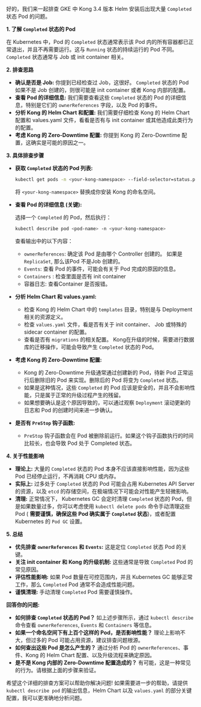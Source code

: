 好的，我们来一起排查 GKE 中 Kong 3.4 版本 Helm 安装后出现大量 `Completed` 状态 Pod 的问题。

**1. 了解 `Completed` 状态的 Pod**

在 Kubernetes 中，Pod 的 `Completed` 状态通常表示该 Pod 内的所有容器都已正常退出，并且不再需要运行。这与 `Running` 状态的持续运行的 Pod 不同。 `Completed` 状态通常与 Job 或 init container 相关。

**2. 排查思路**

*   **确认是否是 Job:** 你提到已经检查过 Job，这很好。 `Completed` 状态的 Pod 如果不是 Job 创建的，则很可能是 init container 或者 Kong 内部的配置。
*   **查看 Pod 的详细信息:**  我们需要查看这些 `Completed` 状态的 Pod 的详细信息，特别是它们的 `ownerReferences` 字段，以及 Pod 的事件。
*   **分析 Kong 的 Helm Chart 和配置:**  我们需要仔细检查 Kong 的 Helm Chart 配置和 values.yaml 文件，看看是否有与 init container 或其他造成此类行为的配置。
*   **考虑 Kong 的 Zero-Downtime 配置:** 你提到 Kong 的 Zero-Downtime 配置，这确实是可能的原因之一。

**3. 具体排查步骤**

*   **获取 `Completed` 状态的 Pod 列表:**

    ```bash
    kubectl get pods -n <your-kong-namespace> --field-selector=status.phase=Succeeded
    ```

    将 `<your-kong-namespace>` 替换成你安装 Kong 的命名空间。

*   **查看 Pod 的详细信息 (关键):**
    
    选择一个 `Completed` 的 Pod，然后执行：
    
    ```bash
    kubectl describe pod <pod-name> -n <your-kong-namespace>
    ```

    查看输出中的以下内容：
    *   `ownerReferences`: 确定该 Pod 是由哪个 Controller 创建的。 如果是 `ReplicaSet`, 那么该Pod 不是Job 创建的。
    *   `Events`:  查看 Pod 的事件，可能会有关于 Pod 完成的原因的信息。
    *   `Containers` : 检查里面是否有 init container
    *   容器日志: 查看Container 是否报错。

*   **分析 Helm Chart 和 values.yaml:**
    *   检查 Kong 的 Helm Chart 中的 `templates` 目录，特别是与 Deployment 相关的资源定义。
    *   检查 `values.yaml` 文件，看是否有关于 init container、 Job 或特殊的 sidecar container 的配置。
    *   查看是否有 `migrations` 的相关配置。 Kong在升级的时候，需要进行数据库的迁移操作，可能会导致产生 `Completed` 状态的 Pod。

*   **考虑 Kong 的 Zero-Downtime 配置:**

    *   Kong 的 Zero-Downtime 升级通常通过创建新的 Pod，待新 Pod 正常运行后删除旧的 Pod 来实现。删除后的 Pod 将变为 `Completed` 状态。
    *   如果是这种情况，这些 `Completed` 的 Pod 应该是安全的，并且不会影响性能，只是属于正常的升级过程产生的残留。
    *   如果想要确认是这个原因导致的，可以通过观察 `Deployment` 滚动更新的日志和 Pod 的创建时间来进一步确认。

*   **是否有 `PreStop` 钩子函数:**
    *   `PreStop` 钩子函数会在 Pod 被删除前运行。如果这个钩子函数执行的时间比较长，也会导致 Pod 处于 Completed 状态。

**4. 关于性能影响**

*   **理论上:** 大量的 `Completed` 状态的 Pod 本身不应该直接影响性能，因为这些 Pod 已经停止运行，不再消耗 CPU 或内存。
*   **实际上:** 过多处于 `Completed` 状态的 Pod 可能会占用 Kubernetes API Server 的资源，以及 `etcd` 的存储空间，在极端情况下可能会对性能产生轻微影响。
*   **清理:** 正常情况下， Kubernetes GC 会定时清理  `Completed` 状态的 Pod，但是如果数量过多，你可以考虑使用 `kubectl delete pods` 命令手动清理这些 Pod ( **需要谨慎，确保这些 Pod 确实属于 `Completed` 状态**)，或者配置 Kubernetes 的 `Pod GC` 设置。

**5. 总结**

*   **优先排查 `ownerReferences` 和 `Events`:**  这是定位 `Completed` 状态 Pod 的关键。
*   **关注 init container 和 Kong 的升级机制:**  这些通常是导致 `Completed` Pod 的常见原因。
*   **评估性能影响:**  如果 Pod 数量在可控范围内，并且 Kubernetes GC 能够正常工作，那么 `Completed` Pod 通常不会造成性能问题。
*   **谨慎清理:**  手动清理 `Completed` Pod 需要谨慎操作。

**回答你的问题:**

*   **如何排查 `Completed` 状态的 Pod？**
    如上述步骤所示，通过 `kubectl describe` 命令查看 `ownerReferences`, `Events` 和 `Containers` 等信息。
*   **如果一个命名空间下有上百个这样的 Pod，是否影响性能？**
    理论上影响不大，但过多的 Pod 可能占用资源，建议排查问题根源。
*   **如何查出这些 Pod 是怎么产生的？**
    通过分析 Pod 的 `ownerReferences`、事件、Kong 的 Helm Chart 配置、以及升级流程来确定原因。
*   **是不是 Kong 内部的 Zero-Downtime 配置造成的？**
    有可能，这是一种常见的行为。请根据上面的步骤来验证。

希望这个详细的排查方案可以帮助你解决问题!  如果需要进一步的帮助，请提供 `kubectl describe pod` 的输出信息，Helm Chart 以及 `values.yaml` 的部分关键配置，我可以更准确地分析问题。

